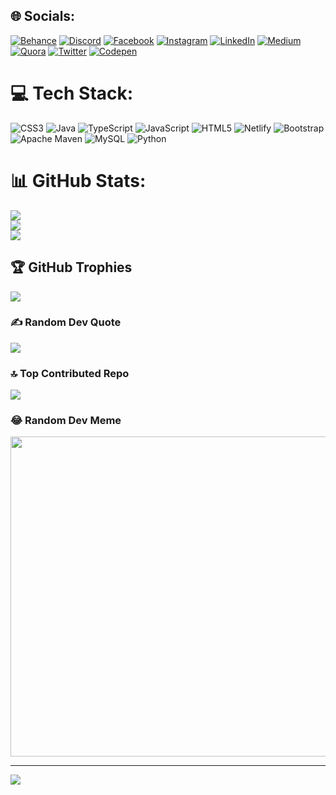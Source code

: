 
## 🌐 Socials:
[![Behance](https://img.shields.io/badge/Behance-1769ff?logo=behance&logoColor=white)](https://behance.net/https://www.behance.net/furkanayhan1) [![Discord](https://img.shields.io/badge/Discord-%237289DA.svg?logo=discord&logoColor=white)](https://discord.gg/FurkanKerim#2936) [![Facebook](https://img.shields.io/badge/Facebook-%231877F2.svg?logo=Facebook&logoColor=white)](https://facebook.com/https://www.facebook.com/people/Furkan-Kerim-Ayhan/pfbid034WukrPUEWqEV43eBfMh4faUXmCjDNSfMHoAC58wHCnAZxnURKzNrjtu716PsG4iZl/) [![Instagram](https://img.shields.io/badge/Instagram-%23E4405F.svg?logo=Instagram&logoColor=white)](https://instagram.com/https://www.instagram.com/furkankerimayhann/) [![LinkedIn](https://img.shields.io/badge/LinkedIn-%230077B5.svg?logo=linkedin&logoColor=white)](https://linkedin.com/in/https://www.linkedin.com/in/furkan-kerim-ayhan-912b76240/) [![Medium](https://img.shields.io/badge/Medium-12100E?logo=medium&logoColor=white)](https://medium.com/@https://medium.com/@furkankerimayhan1) [![Quora](https://img.shields.io/badge/Quora-%23B92B27.svg?logo=Quora&logoColor=white)](https://quora.com/profile/https://www.quora.com/profile/Furkan-Kerim-Ayhan) [![Twitter](https://img.shields.io/badge/Twitter-%231DA1F2.svg?logo=Twitter&logoColor=white)](https://twitter.com/https://twitter.com/Furkankerimayhn) [![Codepen](https://img.shields.io/badge/Codepen-000000?style=for-the-badge&logo=codepen&logoColor=white)](https://codepen.io/https://codepen.io/Furkankerimayhan) 

# 💻 Tech Stack:
![CSS3](https://img.shields.io/badge/css3-%231572B6.svg?style=flat&logo=css3&logoColor=white) ![Java](https://img.shields.io/badge/java-%23ED8B00.svg?style=flat&logo=java&logoColor=white) ![TypeScript](https://img.shields.io/badge/typescript-%23007ACC.svg?style=flat&logo=typescript&logoColor=white) ![JavaScript](https://img.shields.io/badge/javascript-%23323330.svg?style=flat&logo=javascript&logoColor=%23F7DF1E) ![HTML5](https://img.shields.io/badge/html5-%23E34F26.svg?style=flat&logo=html5&logoColor=white) ![Netlify](https://img.shields.io/badge/netlify-%23000000.svg?style=flat&logo=netlify&logoColor=#00C7B7) ![Bootstrap](https://img.shields.io/badge/bootstrap-%23563D7C.svg?style=flat&logo=bootstrap&logoColor=white) ![Apache Maven](https://img.shields.io/badge/Apache%20Maven-C71A36?style=flat&logo=Apache%20Maven&logoColor=white) ![MySQL](https://img.shields.io/badge/mysql-%2300f.svg?style=flat&logo=mysql&logoColor=white) ![Python](https://img.shields.io/badge/python-3670A0?style=flat&logo=python&logoColor=ffdd54)
# 📊 GitHub Stats:
![](https://github-readme-stats.vercel.app/api?username=Furkankerimayhan&theme=dark&hide_border=false&include_all_commits=false&count_private=false)<br/>
![](https://github-readme-streak-stats.herokuapp.com/?user=Furkankerimayhan&theme=dark&hide_border=false)<br/>
![](https://github-readme-stats.vercel.app/api/top-langs/?username=Furkankerimayhan&theme=dark&hide_border=false&include_all_commits=false&count_private=false&layout=compact)

## 🏆 GitHub Trophies
![](https://github-profile-trophy.vercel.app/?username=Furkankerimayhan&theme=gruvbox&no-frame=true&no-bg=false&margin-w=4)

### ✍️ Random Dev Quote
![](https://quotes-github-readme.vercel.app/api?type=vetical&theme=gruvbox)

### 🔝 Top Contributed Repo
![](https://github-contributor-stats.vercel.app/api?username=Furkankerimayhan&limit=5&theme=onedark&combine_all_yearly_contributions=true)

### 😂 Random Dev Meme
<img src="https://rm.up.railway.app/" width="512px"/>

---
[![](https://visitcount.itsvg.in/api?id=Furkankerimayhan&icon=2&color=12)](https://visitcount.itsvg.in)

<!-- Proudly created with GPRM ( https://gprm.itsvg.in ) -->